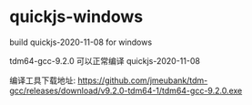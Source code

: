 # quickjs-windows

build quickjs-2020-11-08 for windows


tdm64-gcc-9.2.0 可以正常编译 quickjs-2020-11-08   


编译工具下载地址:
https://github.com/jmeubank/tdm-gcc/releases/download/v9.2.0-tdm64-1/tdm64-gcc-9.2.0.exe


